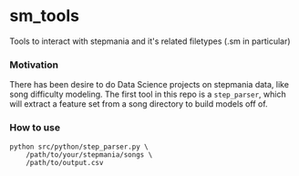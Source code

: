 # sm_tools
Tools to interact with stepmania and it's related filetypes (.sm in particular)

### Motivation
There has been desire to do Data Science projects on stepmania data, like song difficulty modeling. The first tool in this repo is a `step_parser`, which will extract a feature set from a song directory to build models off of.

### How to use
```shell
python src/python/step_parser.py \
    /path/to/your/stepmania/songs \
    /path/to/output.csv
```

